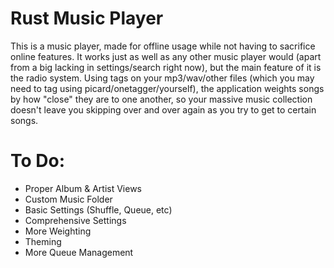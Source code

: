 # Rust Music Player
This is a music player, made for offline usage while not having to sacrifice online features.
It works just as well as any other music player would (apart from a big lacking in settings/search right now), but the main feature of it is the radio system.
Using tags on your mp3/wav/other files (which you may need to tag using picard/onetagger/yourself), the application weights songs by how "close" they are to one another, so your massive music collection doesn't leave you skipping over and over again as you try to get to certain songs.

# To Do:
 - Proper Album & Artist Views
 - Custom Music Folder
 - Basic Settings (Shuffle, Queue, etc)
 - Comprehensive Settings
 - More Weighting
 - Theming
 - More Queue Management

